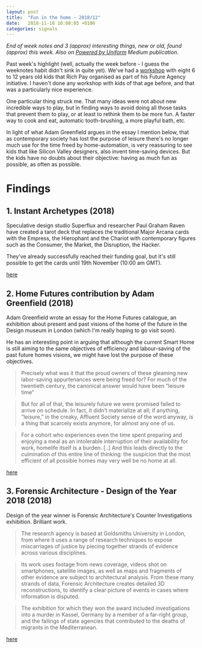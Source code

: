 ```yaml
---
layout: post
title:  "Fun in the home — 2018/12"
date:   2018-11-16 10:08:05 +0100
categories: signals
---
```


_End of week notes and 3 (approx) interesting things, new or old, found (approx) this week. Also on [Powered by Uniform](https://medium.com/uniform-creative-technology/tagged/weeknotes) Medium publication._


Past week's highlight (well, actually the week before - I guess the weeknotes habit didn't sink in quite yet). We've had a [workshop](https://design.uniform.net/blog/kids-imagine-the-impossible-day) with eight 6 to 12 years old kids that Rich Pay organised as part of his Future Agency initiative. I haven't done any workshop with kids of that age before, and that was a particularly nice experience.

One particular thing struck me. That many ideas were not about new incredible ways to play, but in finding ways to avoid doing all those tasks that prevent them to play, or at least to rethink them to be more fun. A faster way to cook and eat, automatic tooth-brushing, a more playful bath, etc.

In light of what Adam Greenfield argues in the essay I mention below, that as contemporary society has lost the purpose of leisure there's no longer much use for the time freed by home-automation, is very reassuring to see kids that like Silicon Valley designers, also invent time-saving devices. But the kids have no doubts about their objective: having as much fun as possible, as often as possible.


# Findings

## 1. Instant Archetypes (2018)
Speculative design studio Superflux and researcher Paul Graham Raven have created a tarot deck that replaces the traditional Major Arcana cards with the Empress, the Hierophant and the Chariot with contemporary figures such as the Consumer, the Market, the Disruption, the Hacker.

They've already successfully reached their funding goal, but it's still possible to get the cards until 19th November (10:00 am GMT).

[here](https://www.kickstarter.com/projects/2093788053/instant-archetypes-a-new-tarot-for-the-new-normal//)

## 2. Home Futures contribution by Adam Greenfield (2018)
Adam Greenfield wrote an essay for the Home Futures catalogue, an exhibition about present and past visions of the home of the future in the Design museum in London (which I'm really hoping to go visit soon).

He has an interesting point in arguing that although the current Smart Home is still aiming to the same objectives of efficiency and labour-saving of the past future homes visions, we might have lost the purpose of these objectives.

>Precisely what was it that the proud owners of these gleaming new labor-saving appurtenances were being freed for? For much of the twentieth century, the canonical answer would have been “leisure time”


>But for all of that, the leisurely future we were promised failed to arrive on schedule. In fact, it didn’t materialize at all; if anything, “leisure,” in the creaky, Affluent Society sense of the word anyway, is a thing that scarcely exists anymore, for almost any one of us.

>For a cohort who experiences even the time spent preparing and enjoying a meal as an intolerable interruption of their availability for work, homelife itself is a burden.
[..]
And this leads directly to the culmination of this entire line of thinking: the suspicion that the most efficient of all possible homes may very well be no home at all.

[here](https://speedbird.wordpress.com/2018/11/08/just-what-is-it/)

##  3. Forensic Architecture - Design of the Year 2018 (2018)
Design of the year winner is Forensic Architecture's Counter Investigations exhibition. Brilliant work.

> The research agency is based at Goldsmiths University in London, from where it uses a range of research techniques to expose miscarriages of justice by piecing together strands of evidence across various disciplines.

> Its work uses footage from news coverage, videos shot on smartphones, satellite images, as well as maps and fragments of other evidence are subject to architectural analysis. From these many strands of data, Forensic Architecture creates detailed 3D reconstructions, to identify a clear picture of events in cases where information is disputed.

> The exhibition for which they won the award included investigations into a murder in Kassel, Germany by a member of a far-right group, and the failings of state agencies that contributed to the deaths of migrants in the Mediterranean.

[here](https://www.dezeen.com/2018/11/16/design-year-2018-forensic-architecture-design-museum/)
